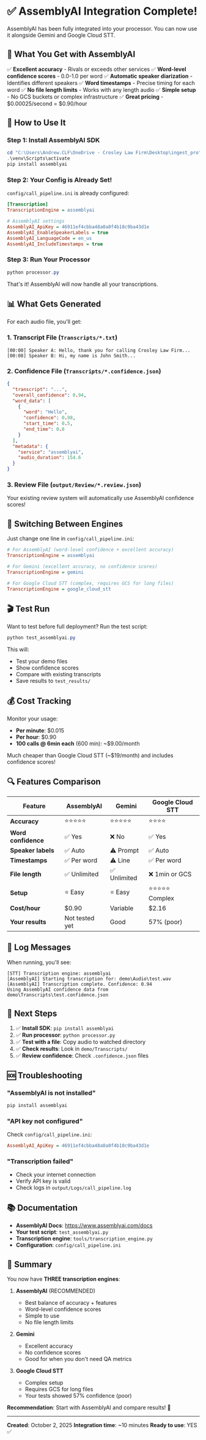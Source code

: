 # ✅ AssemblyAI Integration Complete!

AssemblyAI has been fully integrated into your processor. You can now use it alongside Gemini and Google Cloud STT.

## 🎯 What You Get with AssemblyAI

✅ **Excellent accuracy** - Rivals or exceeds other services
✅ **Word-level confidence scores** - 0.0-1.0 per word
✅ **Automatic speaker diarization** - Identifies different speakers
✅ **Word timestamps** - Precise timing for each word
✅ **No file length limits** - Works with any length audio
✅ **Simple setup** - No GCS buckets or complex infrastructure
✅ **Great pricing** - $0.00025/second = $0.90/hour

## 🚀 How to Use It

### Step 1: Install AssemblyAI SDK

```powershell
cd "C:\Users\Andrew.CLF\OneDrive - Crosley Law Firm\Desktop\ingest_pro"
.\venv\Scripts\activate
pip install assemblyai
```

### Step 2: Your Config is Already Set!

`config/call_pipeline.ini` is already configured:

```ini
[Transcription]
TranscriptionEngine = assemblyai

# AssemblyAI settings
AssemblyAI_ApiKey = 46911ef4cbba48a0a0f4b18c9ba43d1e
AssemblyAI_EnableSpeakerLabels = true
AssemblyAI_LanguageCode = en_us
AssemblyAI_IncludeTimestamps = true
```

### Step 3: Run Your Processor

```powershell
python processor.py
```

That's it! AssemblyAI will now handle all your transcriptions.

## 📊 What Gets Generated

For each audio file, you'll get:

### 1. **Transcript File** (`Transcripts/*.txt`)
```
[00:00] Speaker A: Hello, thank you for calling Crosley Law Firm...
[00:08] Speaker B: Hi, my name is John Smith...
```

### 2. **Confidence File** (`Transcripts/*.confidence.json`)
```json
{
  "transcript": "...",
  "overall_confidence": 0.94,
  "word_data": [
    {
      "word": "Hello",
      "confidence": 0.98,
      "start_time": 0.5,
      "end_time": 0.8
    }
  ],
  "metadata": {
    "service": "assemblyai",
    "audio_duration": 154.6
  }
}
```

### 3. **Review File** (`output/Review/*.review.json`)
Your existing review system will automatically use AssemblyAI confidence scores!

## 🔄 Switching Between Engines

Just change one line in `config/call_pipeline.ini`:

```ini
# For AssemblyAI (word-level confidence + excellent accuracy)
TranscriptionEngine = assemblyai

# For Gemini (excellent accuracy, no confidence scores)
TranscriptionEngine = gemini

# For Google Cloud STT (complex, requires GCS for long files)
TranscriptionEngine = google_cloud_stt
```

## 🎬 Test Run

Want to test before full deployment? Run the test script:

```powershell
python test_assemblyai.py
```

This will:
- Test your demo files
- Show confidence scores
- Compare with existing transcripts
- Save results to `test_results/`

## 💰 Cost Tracking

Monitor your usage:
- **Per minute**: $0.015
- **Per hour**: $0.90
- **100 calls @ 6min each** (600 min): ~$9.00/month

Much cheaper than Google Cloud STT (~$19/month) and includes confidence scores!

## 🔍 Features Comparison

| Feature | AssemblyAI | Gemini | Google Cloud STT |
|---------|------------|--------|------------------|
| **Accuracy** | ⭐⭐⭐⭐⭐ | ⭐⭐⭐⭐⭐ | ⭐⭐⭐⭐ |
| **Word confidence** | ✅ Yes | ❌ No | ✅ Yes |
| **Speaker labels** | ✅ Auto | ⚠️ Prompt | ✅ Auto |
| **Timestamps** | ✅ Per word | ⚠️ Line | ✅ Per word |
| **File length** | ✅ Unlimited | ✅ Unlimited | ❌ 1min or GCS |
| **Setup** | ⭐ Easy | ⭐ Easy | ⭐⭐⭐⭐⭐ Complex |
| **Cost/hour** | $0.90 | Variable | $2.16 |
| **Your results** | Not tested yet | Good | 57% (poor) |

## 📝 Log Messages

When running, you'll see:

```
[STT] Transcription engine: assemblyai
[AssemblyAI] Starting transcription for: demo\Audio\test.wav
[AssemblyAI] Transcription complete. Confidence: 0.94
Using AssemblyAI confidence data from demo\Transcripts\test.confidence.json
```

## 🎯 Next Steps

1. ✅ **Install SDK**: `pip install assemblyai`
2. ✅ **Run processor**: `python processor.py`
3. ✅ **Test with a file**: Copy audio to watched directory
4. ✅ **Check results**: Look in `demo/Transcripts/`
5. ✅ **Review confidence**: Check `.confidence.json` files

## 🆘 Troubleshooting

### "AssemblyAI is not installed"
```powershell
pip install assemblyai
```

### "API key not configured"
Check `config/call_pipeline.ini`:
```ini
AssemblyAI_ApiKey = 46911ef4cbba48a0a0f4b18c9ba43d1e
```

### "Transcription failed"
- Check your internet connection
- Verify API key is valid
- Check logs in `output/Logs/call_pipeline.log`

## 📚 Documentation

- **AssemblyAI Docs**: https://www.assemblyai.com/docs
- **Your test script**: `test_assemblyai.py`
- **Transcription engine**: `tools/transcription_engine.py`
- **Configuration**: `config/call_pipeline.ini`

## 🎉 Summary

You now have **THREE transcription engines**:

1. **AssemblyAI** (RECOMMENDED)
   - Best balance of accuracy + features
   - Word-level confidence scores
   - Simple to use
   - No file length limits

2. **Gemini**
   - Excellent accuracy
   - No confidence scores
   - Good for when you don't need QA metrics

3. **Google Cloud STT**
   - Complex setup
   - Requires GCS for long files
   - Your tests showed 57% confidence (poor)

**Recommendation**: Start with AssemblyAI and compare results! 🚀

---

**Created**: October 2, 2025
**Integration time**: ~10 minutes
**Ready to use**: YES ✅

